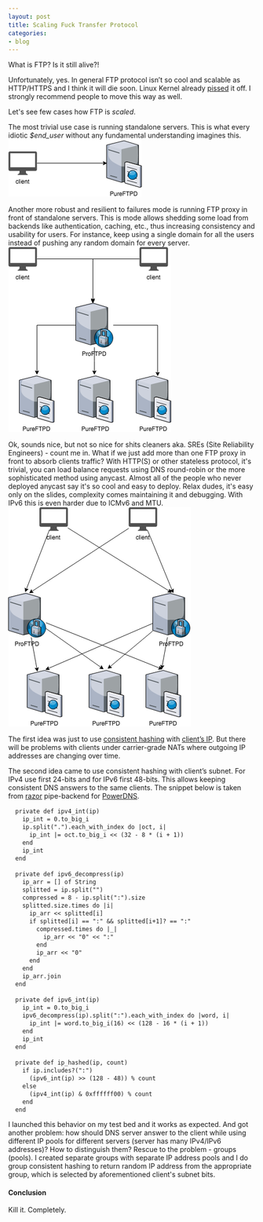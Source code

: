 ```yaml
---
layout: post
title: Scaling Fuck Transfer Protocol
categories:
- blog
---
```


What is FTP? Is it still alive?!

Unfortunately, yes. In general FTP protocol isn’t so cool and scalable as HTTP/HTTPS and I think it will die soon. Linux Kernel already [pissed](https://www.kernel.org/shutting-down-ftp-services.html) it off. I strongly recommend people to move this way as well.

Let's see few cases how FTP is _scaled_.

The most trivial use case is running standalone servers. This is what every idiotic _$end_user_ without any fundamental understanding imagines this. 
![FTP-standalone](/images/standalone_ftp.png)

Another more robust and resilient to failures mode is running FTP proxy in front of standalone servers. This is mode allows shedding some load from backends like authentication, caching, etc., thus increasing consistency and usability for users. For instance, keep using a single domain for all the users instead of pushing any random domain for every server.
![FTP-Prody](/images/ftp_proxy.png)

Ok, sounds nice, but not so nice for shits cleaners aka. SREs (Site Reliability Engineers) - count me in. What if we just add more than one FTP proxy in front to absorb clients traffic? With HTTP(S) or other stateless protocol, it's trivial, you can load balance requests using DNS round-robin or the more sophisticated method using anycast. Almost all of the people who never deployed anycast say it's so cool and easy to deploy. Relax dudes, it's easy only on the slides, complexity comes maintaining it and debugging. With IPv6 this is even harder due to ICMv6 and MTU.
![FTP-Multi-Proxy](/images/ftp_multi_proxy.png)

The first idea was just to use [consistent hashing](https://en.wikipedia.org/wiki/Consistent_hashing) with [client’s IP](https://tools.ietf.org/html/draft-vandergaast-edns-client-ip-01). But there will be problems with clients under carrier-grade NATs where outgoing IP addresses are changing over time. 

The second idea came to use consistent hashing with client’s subnet. For IPv4 use first 24-bits and for IPv6 first 48-bits. This allows keeping consistent DNS answers to the same clients. The snippet below is taken from [razor](https://github.com/ton31337/pdns_razor) pipe-backend for [PowerDNS](https://www.powerdns.com/).

```
  private def ipv4_int(ip)
    ip_int = 0.to_big_i
    ip.split(".").each_with_index do |oct, i|
      ip_int |= oct.to_big_i << (32 - 8 * (i + 1))
    end
    ip_int
  end

  private def ipv6_decompress(ip)
    ip_arr = [] of String
    splitted = ip.split("")
    compressed = 8 - ip.split(":").size
    splitted.size.times do |i|
      ip_arr << splitted[i]
      if splitted[i] == ":" && splitted[i+1]? == ":"
        compressed.times do |_|
          ip_arr << "0" << ":"
        end
        ip_arr << "0"
      end
    end
    ip_arr.join
  end

  private def ipv6_int(ip)
    ip_int = 0.to_big_i
    ipv6_decompress(ip).split(":").each_with_index do |word, i|
      ip_int |= word.to_big_i(16) << (128 - 16 * (i + 1))
    end
    ip_int
  end

  private def ip_hashed(ip, count)
    if ip.includes?(":")
      (ipv6_int(ip) >> (128 - 48)) % count
    else
      (ipv4_int(ip) & 0xffffff00) % count
    end
  end
```

I launched this behavior on my test bed and it works as expected. And got another problem: how should DNS server answer to the client while using different IP pools for different servers (server has many IPv4/IPv6 addresses)? How to distinguish them? Rescue to the problem - groups (pools). I created separate groups with separate IP address pools and I do group consistent hashing to return random IP address from the appropriate group, which is selected by aforementioned client's subnet bits. 

#### Conclusion

Kill it. Completely.
